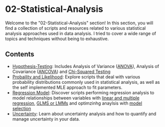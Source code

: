 # 02-Statistical-Analysis

Welcome to the "02-Statistical-Analysis" section! In this section, you will find a collection of scripts and resources related to various statistical analysis approaches used in data analysis. I tried to cover a wide range of topics and techniques without being to exhaustive.

## Contents

- [Hypothesis-Testing](Hypothesis-Testing/): Includes Analysis of Variance ([ANOVA](Hypothesis-Testing/ANCOVA/)), Analysis of Covariance ([ANCOVA](Hypothesis-Testing/ANCOVA/)) and [Chi-Squared Testing](Hypothesis-Testing/Chi-Squared/)
- [Probaility and Likelihood](Probability+Likelihood/): Explore scripts that deal with various probability distributions commonly used in statistical analysis, as well as the self implemented MLE approach to fit parameters.
- [Regression Model](Regression-Models/): Discover scripts performing regression analysis to model relationships between variables with [linear and multiple regression](Regression-Models/linear-regression), [GLMS or LMMs](Regression-Models/glm+lmm) and optimzinhg anaylsis with [model selection](Regression-Models/model-selection)
- [Uncertainty](Uncertainty/): Learn about uncertainty analysis and how to quantify and manage uncertainty in your data.
